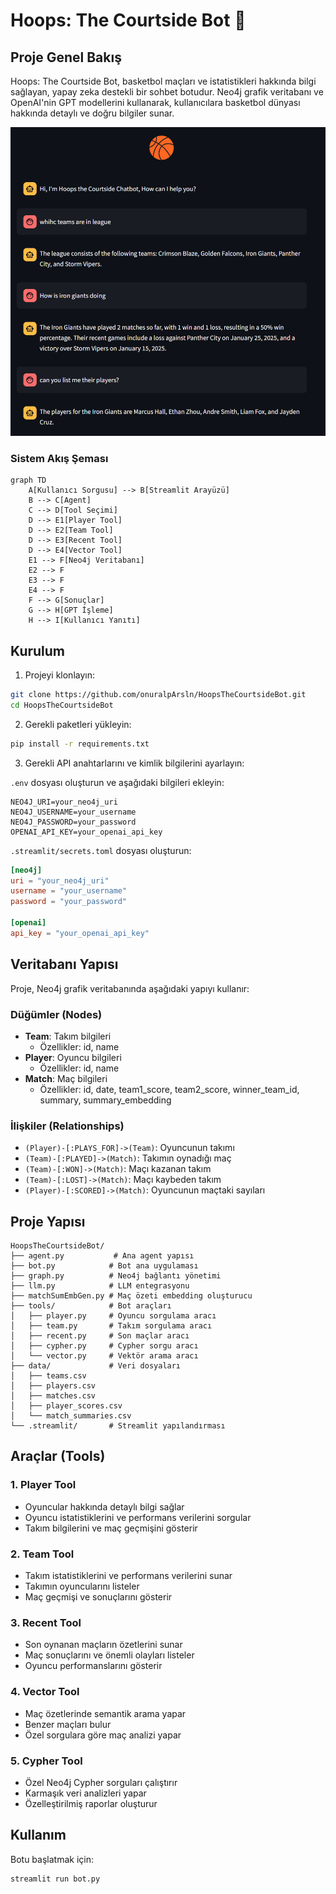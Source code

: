 # Hoops: The Courtside Bot 🏀

## Proje Genel Bakış

Hoops: The Courtside Bot, basketbol maçları ve istatistikleri hakkında bilgi sağlayan, yapay zeka destekli bir sohbet botudur. Neo4j grafik veritabanı ve OpenAI'nin GPT modellerini kullanarak, kullanıcılara basketbol dünyası hakkında detaylı ve doğru bilgiler sunar.


![Alt text](imgs\hoops.png)

### Sistem Akış Şeması

```mermaid
graph TD
    A[Kullanıcı Sorgusu] --> B[Streamlit Arayüzü]
    B --> C[Agent]
    C --> D[Tool Seçimi]
    D --> E1[Player Tool]
    D --> E2[Team Tool]
    D --> E3[Recent Tool]
    D --> E4[Vector Tool]
    E1 --> F[Neo4j Veritabanı]
    E2 --> F
    E3 --> F
    E4 --> F
    F --> G[Sonuçlar]
    G --> H[GPT İşleme]
    H --> I[Kullanıcı Yanıtı]
```

## Kurulum

1. Projeyi klonlayın:
```bash
git clone https://github.com/onuralpArsln/HoopsTheCourtsideBot.git
cd HoopsTheCourtsideBot
```

2. Gerekli paketleri yükleyin:
```bash
pip install -r requirements.txt
```

3. Gerekli API anahtarlarını ve kimlik bilgilerini ayarlayın:

`.env` dosyası oluşturun ve aşağıdaki bilgileri ekleyin:
```
NEO4J_URI=your_neo4j_uri
NEO4J_USERNAME=your_username
NEO4J_PASSWORD=your_password
OPENAI_API_KEY=your_openai_api_key
```

`.streamlit/secrets.toml` dosyası oluşturun:
```toml
[neo4j]
uri = "your_neo4j_uri"
username = "your_username"
password = "your_password"

[openai]
api_key = "your_openai_api_key"
```

## Veritabanı Yapısı

Proje, Neo4j grafik veritabanında aşağıdaki yapıyı kullanır:

### Düğümler (Nodes)
- **Team**: Takım bilgileri
  - Özellikler: id, name
- **Player**: Oyuncu bilgileri
  - Özellikler: id, name
- **Match**: Maç bilgileri
  - Özellikler: id, date, team1_score, team2_score, winner_team_id, summary, summary_embedding

### İlişkiler (Relationships)
- `(Player)-[:PLAYS_FOR]->(Team)`: Oyuncunun takımı
- `(Team)-[:PLAYED]->(Match)`: Takımın oynadığı maç
- `(Team)-[:WON]->(Match)`: Maçı kazanan takım
- `(Team)-[:LOST]->(Match)`: Maçı kaybeden takım
- `(Player)-[:SCORED]->(Match)`: Oyuncunun maçtaki sayıları

## Proje Yapısı

```
HoopsTheCourtsideBot/
├── agent.py           # Ana agent yapısı
├── bot.py            # Bot ana uygulaması
├── graph.py          # Neo4j bağlantı yönetimi
├── llm.py            # LLM entegrasyonu
├── matchSumEmbGen.py # Maç özeti embedding oluşturucu
├── tools/            # Bot araçları
│   ├── player.py     # Oyuncu sorgulama aracı
│   ├── team.py       # Takım sorgulama aracı
│   ├── recent.py     # Son maçlar aracı
│   ├── cypher.py     # Cypher sorgu aracı
│   └── vector.py     # Vektör arama aracı
├── data/             # Veri dosyaları
│   ├── teams.csv
│   ├── players.csv
│   ├── matches.csv
│   ├── player_scores.csv
│   └── match_summaries.csv
└── .streamlit/       # Streamlit yapılandırması
```

## Araçlar (Tools)

### 1. Player Tool
- Oyuncular hakkında detaylı bilgi sağlar
- Oyuncu istatistiklerini ve performans verilerini sorgular
- Takım bilgilerini ve maç geçmişini gösterir

### 2. Team Tool
- Takım istatistiklerini ve performans verilerini sunar
- Takımın oyuncularını listeler
- Maç geçmişi ve sonuçlarını gösterir

### 3. Recent Tool
- Son oynanan maçların özetlerini sunar
- Maç sonuçlarını ve önemli olayları listeler
- Oyuncu performanslarını gösterir

### 4. Vector Tool
- Maç özetlerinde semantik arama yapar
- Benzer maçları bulur
- Özel sorgulara göre maç analizi yapar

### 5. Cypher Tool
- Özel Neo4j Cypher sorguları çalıştırır
- Karmaşık veri analizleri yapar
- Özelleştirilmiş raporlar oluşturur

## Kullanım

Botu başlatmak için:
```bash
streamlit run bot.py
```
